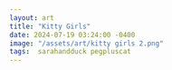 ```yaml
---
layout: art
title: "Kitty Girls"
date: 2024-07-19 03:24:00 -0400
image: "/assets/art/kitty girls 2.png"
tags:  sarahandduck pegpluscat 
---
```


